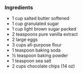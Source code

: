 ### Ingredients
- 1 cup salted butter softened
- 1 cup granulated sugar
- 1 cup light brown sugar packed
- 2 teaspoons pure vanilla extract
- 2 large eggs
- 3 cups all-purpose flour
- 1 teaspoon baking soda
- ½ teaspoon baking powder
- 1 teaspoon sea salt
- 2 cups chocolate chips (14 oz)
